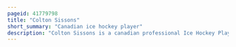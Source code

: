 ```yaml
---
pageid: 41779798
title: "Colton Sissons"
short_summary: "Canadian ice hockey player"
description: "Colton Sissons is a canadian professional Ice Hockey Player for the Nashville Predators of the National Hockey League. Sissons was selected by the Predators in the second Round of the nhl Entry Draft in 2012."
---
```

